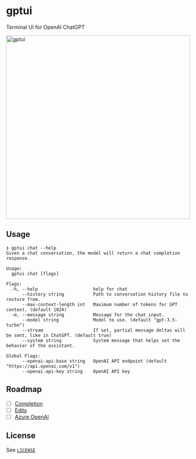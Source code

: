 # gptui

Terminal UI for OpenAI ChatGPT

<img src="https://user-images.githubusercontent.com/5097752/235353364-bf3b6b62-a29e-458c-b509-a48c52407fad.png" alt="gptui" width="500" />

## Usage

```text
❯ gptui chat --help
Given a chat conversation, the model will return a chat completion response.

Usage:
  gptui chat [flags]

Flags:
  -h, --help                     help for chat
      --history string           Path to conversation history file to restore from.
      --max-context-length int   Maximum number of tokens for GPT context. (default 1024)
  -m, --message string           Message for the chat input.
      --model string             Model to use. (default "gpt-3.5-turbo")
      --stream                   If set, partial message deltas will be sent, like in ChatGPT. (default true)
      --system string            System message that helps set the behavior of the assistant.

Global Flags:
      --openai-api-base string   OpenAI API endpoint (default "https://api.openai.com/v1")
      --openai-api-key string    OpenAI API key
```

## Roadmap

- [ ] [Completion](https://platform.openai.com/docs/api-reference/completions)
- [ ] [Edits](https://platform.openai.com/docs/api-reference/edits) 
- [ ] [Azure OpenAI](https://learn.microsoft.com/en-us/azure/cognitive-services/openai/)

## License

See [`LICENSE`](./LICENSE)
